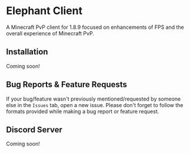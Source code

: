 # Elephant Client
A Minecraft PvP client for 1.8.9 focused on enhancements of FPS and the overall experience of Minecraft PvP.

## Installation
Coming soon!

## Bug Reports & Feature Requests
If your bug/feature wasn't previously mentioned/requested by someone else in the `Issues` tab, open a new issue.
Please don't forget to follow the formats provided while making a bug report or feature request.

## Discord Server
Coming soon!
